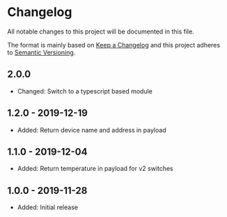 # Changelog

All notable changes to this project will be documented in this file.

The format is mainly based on [Keep a Changelog](http://keepachangelog.com/)
and this project adheres to [Semantic Versioning](http://semver.org/).

## 2.0.0

- Changed: Switch to a typescript based module

## 1.2.0 - 2019-12-19

- Added: Return device name and address in payload

## 1.1.0 - 2019-12-04

- Added: Return temperature in payload for v2 switches

## 1.0.0 - 2019-11-28

- Added: Initial release
